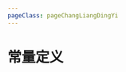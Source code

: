 ```yaml
---
pageClass: pageChangLiangDingYi
---
```


# 常量定义

<script>
import {
  CONSTDEF
} from '@json/constDef';
import toAnthor from "@mixins/toAnthor";

export default {
    name: 'ConstDef',
    // mixins: [toAnthor(500)],
    data () {
      return {
        CONSTDEF
      }
    },
    methods: {}
}

// console.log(CONSTDEF)
</script>
<template v-for="(item, index) in CONSTDEF">
  <h3 :id="item.content" :key="index" class="mt-0 pt-60">{{item.type}}</h3>
  <p><i>{{item.content}}</i></p>
  <const-table :data="item.detail" type="typeDef" style="margin-bottom:-20px"></const-table>
</template>
